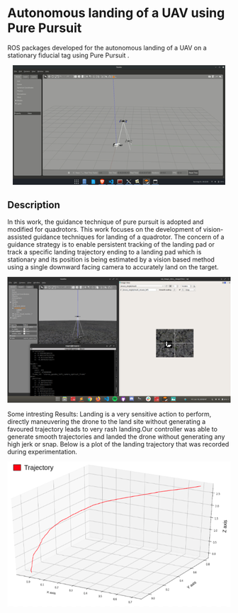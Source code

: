 # Autonomous landing of a UAV using Pure Pursuit 

ROS packages developed for the autonomous landing of a UAV on a stationary fiducial tag using Pure Pursuit .

<div  align="center">
<img src="./scripts/land.gif" width="480" />
</div>

## Description
In this work, the  guidance technique of pure pursuit is adopted and modified for quadrotors. This work focuses on the development of vision-assisted guidance techniques for landing of a quadrotor. The concern of a guidance strategy is to enable persistent tracking of the landing pad or track a specific landing trajectory ending to a landing pad  which is stationary and its position is being estimated by a vision based method using a single downward facing camera to  accurately land on the target.


<div  align="center">
<img  src="./detection.png" width="600">
</div>

Some intresting Results:
Landing is a very sensitive action to perform, directly maneuvering the drone to the land site without generating a favoured trajectory leads to very rash landing.Our controller was able to generate smooth trajectories and landed the drone without generating any high jerk or snap. Below is a plot of the landing trajectory that was recorded during experimentation.


<div  align="center">
<img  src="./trej.png" width="600">
</div>
